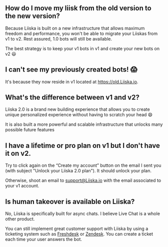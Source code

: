 
## How do I move my liisk from the old version to the new version?

Because Liiska is built on a new infrastructure that allows maximum freedom and performance, you won't be able to migrate your Liiskas from v1 to v2.
Rest assured, 1.0 bots will still be available.

The best strategy is to keep your v1 bots in v1 and create your new bots on v2 😃

## I can't see my previously created bots! 😱

It's because they now reside in v1 located at https://old.Liiska.io.

## What's the difference between v1 and v2?

Liiska 2.0 is a brand new building experience that allows you to create unique personalized experience without having to scratch your head 😄

It is also built a more powerful and scalable infrastructure that unlocks many possible future features

## I have a lifetime or pro plan on v1 but I don't have it on v2.

Try to click again on the “Create my account” button on the email I sent you (with subject "Unlock your Liiska 2.0 plan"). It should unlock your plan.

Otherwise, shoot an email to support@Liiska.io with the email associated to your v1 account.

## Is human takeover is available on Liiska?

No, Liiska is specifically built for async chats. I believe Live Chat is a whole other product.

You can still implement great customer support with Liiska by using a ticketing system such as [Freshdesk](https://freshdesk.com/) or [Zendesk](https://www.zendesk.com/). You can create a ticket each time your user answers the bot.
